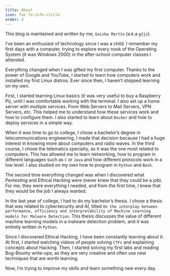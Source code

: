 ```yaml
---
title: About
icon: fas fa-info-circle
order: 4
---
```


This blog is maintained and written by me, `Gaizka Martín` (a.k.a `g2jz`).

I’ve been an enthusiast of technology since I was a child. I remember my first days with a computer, trying to explore every nook of the Operating System (it was Windows 2000) in the after-school computer classes I attended.

Everything changed when I was gifted my first computer. Thanks to the power of Google and YouTube, I started to learn how computers work and installed my first Linux distros. Ever since then, I haven’t stopped learning on my own.

First, I started learning Linux basics (it was very useful to buy a Raspberry Pi), until I was comfortable working with the terminal. I also set up a home server with multiple services. From Web Servers to Mail Servers, VPN Servers, etc. This helped me to understand how these services work and how to configure them. I also started to learn about `Docker` and how to deploy services in a simple way.

When it was time to go to college, I chose a bachelor’s degree in telecommunications engineering, I made that decision because I had a huge interest in knowing more about computers and radio waves. In the third course, I chose the telematics specialty, as it was the one most related to computers. This has allowed me to learn networking, how to program in different languages such as `C` or `Java` and how different protocols work in a low level. I also studied on my own how to program in `Python` and `Bash`.

The second time everything changed was when I discovered what Pentesting and Ethical Hacking were (never knew that they could be a job). For me, they were everything I needed, and from the first time, I knew that they would be the job I always wanted.

In the last year of college, I had to do my bachelor’s thesis. I chose a thesis that was related to cybersecurity and AI, titled `On the interplay between performance, efficiency and interpretability of Machine Learning models for Malware Detection`. This thesis discusses the value of different machine learning models in a malware detection problem, and it was entirely written in `Python`.

Since I discovered Ethical Hacking, I have been constantly learning about it. At first, I started watching videos of people solving `CTFs` and explaining concepts about Hacking. Then, I started solving my first labs and reading Bug-Bounty write-ups, as they are very creative and often use new techniques that are worth learning.

Now, I’m trying to improve my skills and learn something new every day.

